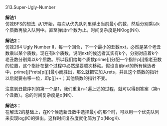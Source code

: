 313.Super-Ugly-Number

**解法1**<br />
仿效BFS的想法. 从1开始，每次从优先队列里弹出当前最小的数，然后分别乘以k个质数再放入队列中。直至弹出n个数为止。时间复杂度是NKlog(NK).

**解法2：**<br />
仿效264 Ugly Number II，每一个回合，下一个最小的丑数nxt，必然是某个老丑数乘以某个质数。现在有k个质数，说明nxt的候选者其实有k个，分别对应着k个老丑数分别乘以k个质数。所以我们给每个质数prime[j]分配一个指针p[j]指老丑数的位置，这个指针在整个过程中必然是要顺次移动。假设当前nxt的所有候选者中，prime[j]*rets[p[j]]最小而胜出，那么就把它加入rets，并且这个质数的指针以后就要右移一位，即p[j]++；其他质数的指针不变。

注意到丑数序列的第一个是1，我们重复n-1遍上述的过程，就可以得到答案（第n个丑数）。总的时间复杂度是o(NK).

**解法3：**<br />
在解法2的基础上，在K个候选新丑数中选择最小的那个时，可以用一个优先队列来实现log(K)的弹出。这样时间复杂度就化简为了o(NlogK).

